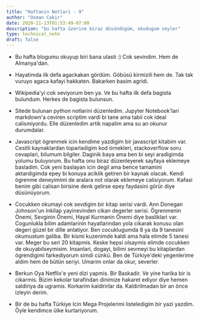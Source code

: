 ```yaml
---
title: "Haftanin Notlari - 9"
author: "Osman Cakir"
date: 2020-11-13T01:53:49-07:00
description: "bu hafta üzerine biraz düsündügüm, okudugum seyler"
type: technical_note
draft: false
---
```


* Bu hafta blogumu okuyup biri bana ulasti :) Cok sevindim. Hem de Almanya'dan. 

* Hayatimda ilk defa agackakan gördüm. Göbüsü kirmizili hem de. Tak tak vuruyo agaca kafayi hakkaten. Bakarken basim agridi. 

* Wikipedia'yi cok seviyorum ben ya. Ve bu hafta ilk defa bagista bulundum. Herkes de bagista bulunsun. 

* Sitede bulunan python notlarini düzenledim. Jupyter Notebook'lari markdown'a ceviren scriptim vardi bi tane ama tabii cok ideal calismiyordu. Elle düzenledim artik napalim ama su an okunur durumdalar. 

* Javascript ögrenmek icin kendime yazdigim bir javascript kitabim var. Cesitli kaynaklardan toparladigim kod örnekleri, stackoverflow soru cevaplari, bilumum bilgiler. Daginik baya ama ben bi seyi aradigimda yolumu buluyorum. Bu hafta onu biraz düzenleyerek sayfaya eklemeye basladim. Cok yeni baslayan icin degil ama bence tamamini aktardigimda epey bi konuya aciklik getiren bir kaynak olacak. Kendi ögrenme deneyimimi de aralara not olarak eklemeye calisiyorum. Kafasi benim gibi calisan birisine denk gelirse epey faydasini görür diye düsünüyorum. 

* Cocukken okumayi cok sevdigim bir kitap serisi vardi. Ann Donegan Johnson'un Inkilap yayinevinden cikan degerler serisi. Ögrenmenin Önemi, Sevginin Önemi, Hayal Kurmanin Önemi diye basliklari var. Cogunlukla bilim adamlarinin hayatlarindan yola cikarak konusu olan degeri güzel bir dille anlatiyor. Ben cocuklugumda 8 ya da 9 tanesini okumustum galiba. Bir kismi kuzenimde kaldi ama hala elimde 5 tanesi var. Meger bu seri 20 kitapmis. Keske hepsi olsaymis elimde cocukken de okuyabilseymisim. Insanlari, dogayi, bilimi sevmeyi bu kitaplardan ögrendigimi farkediyorum simdi cünkü. Ben de Türkiye'deki yegenlerime aldim hem de bütün seriyi. Umarim onlar da okur, severler.

* Berkun Oya Netflix'e yeni dizi yapmis. Bir Baskadir. Ve yine harika bir is cikarmis. Bizim kekolar tarafindan dinimize hakaret ediyor diye hemen saldiriya da ugramis. Korkarim kaldirirlar da. Kaldirilmadan bir an önce izleyin derim.

* Bir de bu hafta Türkiye Icin Mega Projelerimi listeledigim bir yazi yazdim. Öyle kendimce ülke kurtariyorum. 